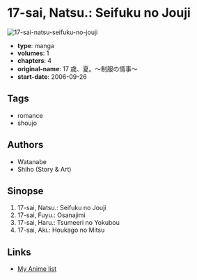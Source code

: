 # 17-sai, Natsu.: Seifuku no Jouji

![17-sai-natsu-seifuku-no-jouji](https://cdn.myanimelist.net/images/manga/2/110805.jpg)

-   **type**: manga
-   **volumes**: 1
-   **chapters**: 4
-   **original-name**: 17 歳、夏。～制服の情事～
-   **start-date**: 2006-09-26

## Tags

-   romance
-   shoujo

## Authors

-   Watanabe
-   Shiho (Story & Art)

## Sinopse

1. 17-sai, Natsu.: Seifuku no Jouji
2. 17-sai, Fuyu.: Osanajimi
3. 17-sai, Haru.: Tsumeeri no Yokubou
4. 17-sai, Aki.: Houkago no Mitsu

## Links

-   [My Anime list](https://myanimelist.net/manga/1931/17-sai_Natsu__Seifuku_no_Jouji)
